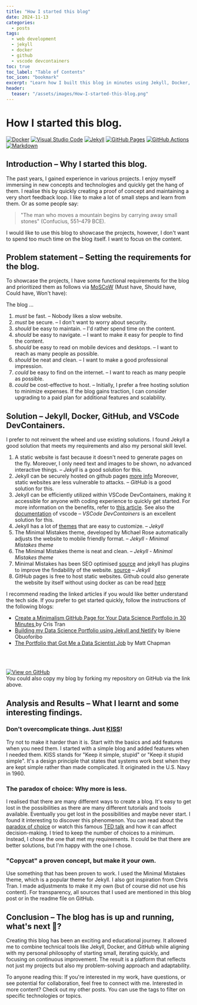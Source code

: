 ```yaml
---
title: "How I started this blog"
date: 2024-11-13
categories:
  - posts
tags:
  - web development 
  - jekyll
  - docker
  - github
  - vscode devcontainers
toc: true
toc_label: "Table of Contents"
toc_icon: "bookmark"
excerpt: "Learn how I built this blog in minutes using Jekyll, Docker, GitHub, and VSCode DevContainers. Discover my journey, solutions, and insights into creating a fast, secure, and mobile-friendly platform for showcasing projects."
header:
  teaser: "/assets/images/How-I-started-this-blog.png"
---
```

<!-- Pakkende Titel -->
# How I started this blog.
[![Docker](https://img.shields.io/badge/Docker-2496ED?logo=docker&logoColor=fff)](#)
[![Visual Studio Code](https://custom-icon-badges.demolab.com/badge/Visual%20Studio%20Code-0078d7.svg?logo=vsc&logoColor=white)](#)
[![Jekyll](https://img.shields.io/badge/Jekyll-C00?logo=jekyll&logoColor=fff)](#)
[![GitHub Pages](https://img.shields.io/badge/GitHub%20Pages-121013?logo=github&logoColor=white)](#)
[![GitHub Actions](https://img.shields.io/badge/GitHub_Actions-2088FF?logo=github-actions&logoColor=white)](#)
[![Markdown](https://img.shields.io/badge/Markdown-%23000000.svg?logo=markdown&logoColor=white)](#)

<!-- ## Introductie -->
## Introduction – Why I started this blog.
The past years, I gained experience in various projects. I enjoy myself immersing in new concepts and technologies and quickly get the hang of them. I realise this by quickly creating a proof of concept and maintaining a very short feedback loop. I like to make a lot of small steps and learn from them. Or as some people say:

> "The man who moves a mountain begins by carrying away small stones" (Confucius, 551–479 BCE).

I would like to use this blog to showcase the projects, however, I don't want to spend too much time on the blog itself. I want to focus on the content. 

<!-- ## Probleemstelling -->
## Problem statement – Setting the requirements for the blog.
To showcase the projects, I have some functional requirements for the blog and prioritized them as follows via [MoSCoW](https://community.atlassian.com/t5/App-Central-articles/Understanding-the-MoSCoW-prioritization-How-to-implement-it-into/ba-p/2463999) (Must have, Should have, Could have, Won't have):

The blog ...
1. *must* be fast. – Nobody likes a slow website.
2. *must* be secure. – I don't want to worry about security.
3. *should* be easy to maintain. –  I'd rather spend time on the content.
4. *should* be easy to navigate. – I want to make it easy for people to find the content.
5. *should* be easy to read on mobile devices and desktops. – I want to reach as many people as possible.
6. *should* be neat and clean. – I want to make a good professional impression.
7. *could* be easy to find on the internet. – I want to reach as many people as possible.
8. *could* be cost-effective to host. – Initially, I prefer a free hosting solution to minimize expenses. If the blog gains traction, I can consider upgrading to a paid plan for additional features and scalability.

<!-- ## Data of Aanpak -->
## Solution – Jekyll, Docker, GitHub, and VSCode DevContainers.
I prefer to not reinvent the wheel and use existing solutions. I found Jekyll a good solution that meets my requirements and also my personal skill level. 

1. A static website is fast because it doesn't need to generate pages on the fly. Moreover, I only need text and images to be shown, no advanced interactive things. – *Jekyll* is a good solution for this.
2. Jekyll can be securely hosted on github pages [more info](https://talk.jekyllrb.com/t/recent-vulnerabilities-in-jekyll-and-jekyll-dependencies/2219/3) Moreover, static websites are less vulnerable to attacks. – *GitHub* is a good solution for this. 
3. Jekyll can be efficiently utilized within VSCode DevContainers, making it accessible for anyone with coding experience to quickly get started. For more information on the benefits, refer to [this article](https://javascript.plainenglish.io/the-benefits-of-using-dev-containers-for-local-development-3bb8f78b800). See also the [documentation](https://code.visualstudio.com/docs/devcontainers/containers) of vscode – *VSCode DevContainers* is an excellent solution for this.
4. Jekyll has a lot of [themes](https://jekyll-themes.com/free) that are easy to customize. – *Jekyll*
5. The Minimal Mistakes theme, developed by Michael Rose automatically adjusts the website to mobile friendly format. – *Jekyll - Minimal Mistakes theme*
6. The Minimal Mistakes theme is neat and clean. – *Jekyll - Minimal Mistakes theme*
7. Minimal Mistakes has been SEO optimised [source](https://mmistakes.github.io/minimal-mistakes/docs/posts/) and jekyll has plugins to improve the findability of the website. [source](https://medium.com/@shantoroy/how-to-effectively-perform-search-engine-optimization-to-a-jekyll-minimal-mistakes-blog-post-9c3a17865eca) – *Jekyll*
8. GitHub pages is free to host static websites. Github could also generate the website by itself without using docker as can be read [here](https://docs.github.com/en/pages/setting-up-a-github-pages-site-with-jekyll) 

I recommend reading the linked articles if you would like better understand the tech side. If you prefer to get started quickly, follow the instructions of the following blogs: 

- [Create a Minimalism GitHub Page for Your Data Science Portfolio in 30 Minutes ](https://chriskhanhtran.github.io/posts/portfolio-tutorial/) by Cris Tran
- [Building my Data Science Portfolio using Jekyll and Netlify](https://www.ibienenwoko.com/blog/my-first-website/) by Ibiene Obuoforibo
- [The Portfolio that Got Me a Data Scientist Job](https://towardsdatascience.com/the-portfolio-that-got-me-a-data-scientist-job-513cc821bfe4) by Matt Chapman

<br>  
<br>

[![View on GitHub](https://img.shields.io/badge/GitHub-View_on_GitHub-blue?logo=GitHub)](https://github.com/meeslindhout/meeslindhout.github.io)  
You could also copy my blog by forking my repository on GitHub via the link above.

<!-- ## Analyse en Resultaten -->
## Analysis and Results – What I learnt and some interesting findings.
### Don't overcomplicate things. Just [KISS](https://en.wikipedia.org/wiki/KISS_principle)!
Try not to make it harder than it is. Start with the basics and add features when you need them. I started with a simple blog and added features when I needed them. KISS stands for "Keep it simple, stupid" or "Keep it stupid simple". It's a design principle that states that systems work best when they are kept simple rather than made complicated. It originated in the U.S. Navy in 1960.

### The paradox of choice: Why more is less.
I realised that there are many different ways to create a blog. It's easy to get lost in the possibilities as there are many different tutorials and tools available. Eventually you get lost in the possibilities and maybe never start. I found it interesting to discover this phenomenon. You can read about the [paradox of choice](https://works.swarthmore.edu/fac-psychology/198/) or watch this famous [TED talk](https://www.ted.com/talks/barry_schwartz_on_the_paradox_of_choice) and how it can affect decision-making. I tried to keep the number of choices to a minimum. Instead, I chose the one that met my requirements. It could be that there are better solutions, but I'm happy with the one I chose. 

### "Copycat" a proven concept, but make it your own.
Use something that has been proven to work. I used the Minimal Mistakes theme, which is a popular theme for Jekyll. I also got inspiration from Chris Tran. I made adjustments to make it my own (but of course did not use his content). For transparency, all sources that I used are mentioned in this blog post or in the readme file on GitHub.

<!-- ## Conclusie -->
## Conclusion – The blog has is up and running, what's next :eyes:?
Creating this blog has been an exciting and educational journey. It allowed me to combine technical tools like Jekyll, Docker, and GitHub while aligning with my personal philosophy of starting small, iterating quickly, and focusing on continuous improvement. The result is a platform that reflects not just my projects but also my problem-solving approach and adaptability.

<!-- ## Call-to-Action -->
To anyone reading this: If you're interested in my work, have questions, or see potential for collaboration, feel free to connect with me. Interested in more content? Check out my other posts. You can use the tags to filter on specific technologies or topics.